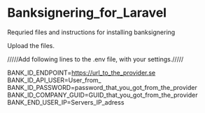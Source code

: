 # Banksignering_for_Laravel
Requried files and instructions for installing banksignering


Upload the files.






/////Add following lines to the .env file, with your settings./////

BANK_ID_ENDPOINT=https://url_to_the_provider.se
BANK_ID_API_USER=User_from_
BANK_ID_PASSWORD=password_that_you_got_from_the_provider
BANK_ID_COMPANY_GUID=GUID_that_you_got_from_the_provider
BANK_END_USER_IP=Servers_IP_adress
